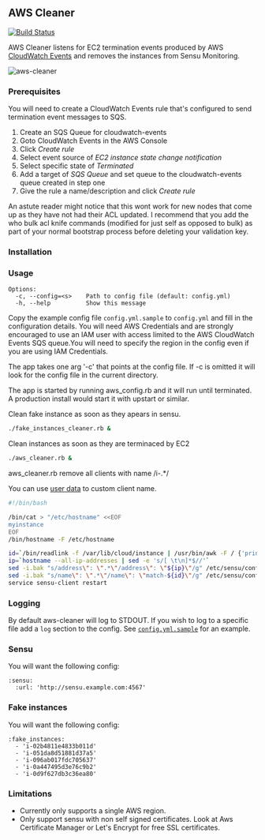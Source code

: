 ## AWS Cleaner

[![Build Status](https://travis-ci.org/icalvete/aws-cleaner.svg?branch=master)](https://travis-ci.org/icalvete/aws-cleaner)

AWS Cleaner listens for EC2 termination events produced by AWS [CloudWatch Events](http://docs.aws.amazon.com/AmazonCloudWatch/latest/DeveloperGuide/WhatIsCloudWatchEvents.html)
and removes the instances from Sensu Monitoring.

![aws-cleaner](https://raw.github.com/icalvete/aws-cleaner/master/aws-cleaner.png)

### Prerequisites

You will need to create a CloudWatch Events rule that's configured to send termination event messages to SQS.

1. Create an SQS Queue for cloudwatch-events
1. Goto CloudWatch Events in the AWS Console
1. Click *Create rule*
1. Select event source of *EC2 instance state change notification*
1. Select specific state of *Terminated*
1. Add a target of *SQS Queue* and set queue to the cloudwatch-events queue created in step one
1. Give the rule a name/description and click *Create rule*

An astute reader might notice that this wont work for new nodes that come up as they have not had their ACL updated. I recommend that you add the who bulk acl knife commands (modified for just self as opposed to bulk) as part of your normal bootstrap process before deleting your validation key.

### Installation

### Usage

```
Options:
  -c, --config=<s>    Path to config file (default: config.yml)
  -h, --help          Show this message
```

Copy the example config file ``config.yml.sample`` to ``config.yml``
and fill in the configuration details. You will need AWS Credentials
and are strongly encouraged to use an IAM user with access limited to
the AWS CloudWatch Events SQS queue.You will need to specify the region
in the config even if you are using IAM Credentials.

The app takes one arg '-c' that points at the config file. If -c is
omitted it will look for the config file in the current directory.

The app is started by running aws_config.rb and it will run until
terminated. A production install would start it with upstart or
similar.

Clean fake instance as soon as they apears in sensu.

```bash
./fake_instances_cleaner.rb &
```

Clean instances as soon as they are terminaced by EC2

```bash
./aws_cleaner.rb &
```

aws_cleaner.rb remove all clients with name /i-.\*/

You can use [user data](https://docs.aws.amazon.com/AWSEC2/latest/UserGuide/user-data.html) to custom client name.

```bash
#!/bin/bash

/bin/cat > "/etc/hostname" <<EOF
myinstance
EOF
/bin/hostname -F /etc/hostname

id=`/bin/readlink -f /var/lib/cloud/instance | /usr/bin/awk -F / {'print $6'}`
ip=`hostname --all-ip-addresses | sed -e 's/[ \t\n]*$//'`
sed -i.bak "s/address\": \".*\"/address\": \"${ip}\"/g" /etc/sensu/conf.d/client.json
sed -i.bak "s/name\": \".*\"/name\": \"match-${id}\"/g" /etc/sensu/conf.d/client.json
service sensu-client restart
```

### Logging

By default aws-cleaner will log to STDOUT. If you wish to log to a specific file
add a `log` section to the config. See [`config.yml.sample`](config.yml.sample) for an example.

### Sensu

You will want the following config:
```
:sensu:
  :url: 'http://sensu.example.com:4567'
```

### Fake instances

You will want the following config:
```
:fake_instances:
  - 'i-02b4811e4833b011d'
  - 'i-051da8d51881d37a5'
  - 'i-096ab017fdc705637'
  - 'i-0a447495d3e76c9b2'
  - 'i-0d9f627db3c36ea80'
```

### Limitations

- Currently only supports a single AWS region.
- Only support sensu with non self signed certificates. Look at Aws Certificate Manager or Let's Encrypt for free SSL certificates.

